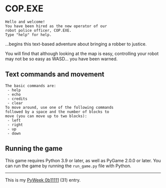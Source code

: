 # COP.EXE

```
Hello and welcome!
You have been hired as the new operator of our
robot police officer, COP.EXE.
Type "help" for help.
```

...begins this text-based adventure about bringing a robber to justice.

You will find that although looking at the map is easy, controlling your robot may not be so easy as WASD... you have been warned.

## Text commands and movement

```
The basic commands are:
 - help
 - echo
 - credits
 - clear
To move around, use one of the following commands
followed by a space and the number of blocks to
move (you can move up to two blocks):
 - left
 - right
 - up
 - down
```

## Running the game

This game requires Python 3.9 or later, as well as PyGame 2.0.0 or later.
You can run the game by running the `run_game.py` file with Python.

-----

This is my [PyWeek 0b11111](https://pyweek.org/31) (31) entry.
